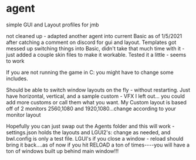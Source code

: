 # agent
simple GUI and Layout profiles for jmb

not cleaned up - adapted another agent into current Basic as of 1/5/2021 after catching a comment on discord for gui and layout.  Templates got messed up switching things into Basic, didn't take that much time with it - just added a couple skin files to make it workable.  Tested it a little - seems to work

If you are not running the game in C:  you might have to change some includes.

Should be able to switch window layouts on the fly - without restarting.  Just have horizontal, vertical, and a sample custom - VFX I left out... you could add more customs or call them what you want.  My Custom layout is based off of 2 monitors 2560,1080 and 1920,1080...change according to your monitor layout

Hopefully you can just swap out the Agents folder and this will work - settings.json holds the layouts and LGUI2's: change as needed, and bwl.config is only a test file.
LGUI's if you close a window - reload should bring it back....as of now if you hit RELOAD a ton of times----you will have a ton of windows built up behind main window!!! 
